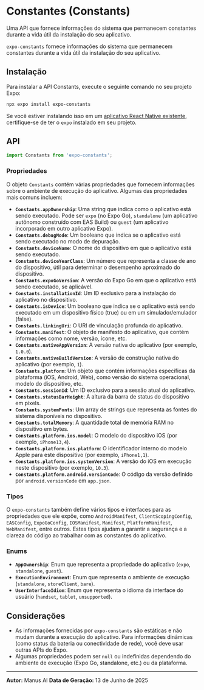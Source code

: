 # Constantes (Constants)

Uma API que fornece informações do sistema que permanecem constantes durante a vida útil da instalação do seu aplicativo.

`expo-constants` fornece informações do sistema que permanecem constantes durante a vida útil da instalação do seu aplicativo.

## Instalação

Para instalar a API Constants, execute o seguinte comando no seu projeto Expo:

```bash
npx expo install expo-constants
```

Se você estiver instalando isso em um [aplicativo React Native existente](https://reactnative.dev/docs/integration-with-existing-apps), certifique-se de ter o `expo` instalado em seu projeto.

## API

```javascript
import Constants from 'expo-constants';
```

### Propriedades

O objeto `Constants` contém várias propriedades que fornecem informações sobre o ambiente de execução do aplicativo. Algumas das propriedades mais comuns incluem:

*   **`Constants.appOwnership`**: Uma string que indica como o aplicativo está sendo executado. Pode ser `expo` (no Expo Go), `standalone` (um aplicativo autônomo construído com EAS Build) ou `guest` (um aplicativo incorporado em outro aplicativo Expo).
*   **`Constants.debugMode`**: Um booleano que indica se o aplicativo está sendo executado no modo de depuração.
*   **`Constants.deviceName`**: O nome do dispositivo em que o aplicativo está sendo executado.
*   **`Constants.deviceYearClass`**: Um número que representa a classe de ano do dispositivo, útil para determinar o desempenho aproximado do dispositivo.
*   **`Constants.expoGoVersion`**: A versão do Expo Go em que o aplicativo está sendo executado, se aplicável.
*   **`Constants.installationId`**: Um ID exclusivo para a instalação do aplicativo no dispositivo.
*   **`Constants.isDevice`**: Um booleano que indica se o aplicativo está sendo executado em um dispositivo físico (true) ou em um simulador/emulador (false).
*   **`Constants.linkingUri`**: O URI de vinculação profunda do aplicativo.
*   **`Constants.manifest`**: O objeto de manifesto do aplicativo, que contém informações como nome, versão, ícone, etc.
*   **`Constants.nativeAppVersion`**: A versão nativa do aplicativo (por exemplo, `1.0.0`).
*   **`Constants.nativeBuildVersion`**: A versão de construção nativa do aplicativo (por exemplo, `1`).
*   **`Constants.platform`**: Um objeto que contém informações específicas da plataforma (iOS, Android, Web), como versão do sistema operacional, modelo do dispositivo, etc.
*   **`Constants.sessionId`**: Um ID exclusivo para a sessão atual do aplicativo.
*   **`Constants.statusBarHeight`**: A altura da barra de status do dispositivo em pixels.
*   **`Constants.systemFonts`**: Um array de strings que representa as fontes do sistema disponíveis no dispositivo.
*   **`Constants.totalMemory`**: A quantidade total de memória RAM no dispositivo em bytes.
*   **`Constants.platform.ios.model`**: O modelo do dispositivo iOS (por exemplo, `iPhone13,4`).
*   **`Constants.platform.ios.platform`**: O identificador interno do modelo Apple para este dispositivo (por exemplo, `iPhone1,1`).
*   **`Constants.platform.ios.systemVersion`**: A versão do iOS em execução neste dispositivo (por exemplo, `10.3`).
*   **`Constants.platform.android.versionCode`**: O código da versão definido por `android.versionCode` em `app.json`.

### Tipos

O `expo-constants` também define vários tipos e interfaces para as propriedades que ele expõe, como `AndroidManifest`, `ClientScopingConfig`, `EASConfig`, `ExpoGoConfig`, `IOSManifest`, `Manifest`, `PlatformManifest`, `WebManifest`, entre outros. Estes tipos ajudam a garantir a segurança e a clareza do código ao trabalhar com as constantes do aplicativo.

### Enums

*   **`AppOwnership`**: Enum que representa a propriedade do aplicativo (`expo`, `standalone`, `guest`).
*   **`ExecutionEnvironment`**: Enum que representa o ambiente de execução (`standalone`, `storeClient`, `bare`).
*   **`UserInterfaceIdiom`**: Enum que representa o idioma da interface do usuário (`handset`, `tablet`, `unsupported`).

## Considerações

*   As informações fornecidas por `expo-constants` são estáticas e não mudam durante a execução do aplicativo. Para informações dinâmicas (como status da bateria ou conectividade de rede), você deve usar outras APIs do Expo.
*   Algumas propriedades podem ser `null` ou indefinidas dependendo do ambiente de execução (Expo Go, standalone, etc.) ou da plataforma.

---

**Autor:** Manus AI
**Data de Geração:** 13 de Junho de 2025

